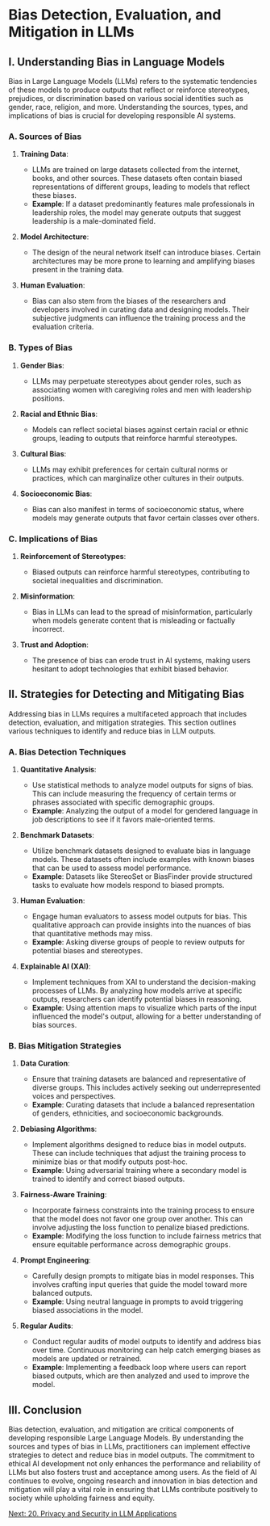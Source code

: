 # Bias Detection, Evaluation, and Mitigation in LLMs

## I. Understanding Bias in Language Models

Bias in Large Language Models (LLMs) refers to the systematic tendencies of these models to produce outputs that reflect or reinforce stereotypes, prejudices, or discrimination based on various social identities such as gender, race, religion, and more. Understanding the sources, types, and implications of bias is crucial for developing responsible AI systems.

### A. Sources of Bias

1. **Training Data**:
   - LLMs are trained on large datasets collected from the internet, books, and other sources. These datasets often contain biased representations of different groups, leading to models that reflect these biases.
   - **Example**: If a dataset predominantly features male professionals in leadership roles, the model may generate outputs that suggest leadership is a male-dominated field.

2. **Model Architecture**:
   - The design of the neural network itself can introduce biases. Certain architectures may be more prone to learning and amplifying biases present in the training data.

3. **Human Evaluation**:
   - Bias can also stem from the biases of the researchers and developers involved in curating data and designing models. Their subjective judgments can influence the training process and the evaluation criteria.

### B. Types of Bias

1. **Gender Bias**:
   - LLMs may perpetuate stereotypes about gender roles, such as associating women with caregiving roles and men with leadership positions.

2. **Racial and Ethnic Bias**:
   - Models can reflect societal biases against certain racial or ethnic groups, leading to outputs that reinforce harmful stereotypes.

3. **Cultural Bias**:
   - LLMs may exhibit preferences for certain cultural norms or practices, which can marginalize other cultures in their outputs.

4. **Socioeconomic Bias**:
   - Bias can also manifest in terms of socioeconomic status, where models may generate outputs that favor certain classes over others.

### C. Implications of Bias

1. **Reinforcement of Stereotypes**:
   - Biased outputs can reinforce harmful stereotypes, contributing to societal inequalities and discrimination.

2. **Misinformation**:
   - Bias in LLMs can lead to the spread of misinformation, particularly when models generate content that is misleading or factually incorrect.

3. **Trust and Adoption**:
   - The presence of bias can erode trust in AI systems, making users hesitant to adopt technologies that exhibit biased behavior.

## II. Strategies for Detecting and Mitigating Bias

Addressing bias in LLMs requires a multifaceted approach that includes detection, evaluation, and mitigation strategies. This section outlines various techniques to identify and reduce bias in LLM outputs.

### A. Bias Detection Techniques

1. **Quantitative Analysis**:
   - Use statistical methods to analyze model outputs for signs of bias. This can include measuring the frequency of certain terms or phrases associated with specific demographic groups.
   - **Example**: Analyzing the output of a model for gendered language in job descriptions to see if it favors male-oriented terms.

2. **Benchmark Datasets**:
   - Utilize benchmark datasets designed to evaluate bias in language models. These datasets often include examples with known biases that can be used to assess model performance.
   - **Example**: Datasets like StereoSet or BiasFinder provide structured tasks to evaluate how models respond to biased prompts.

3. **Human Evaluation**:
   - Engage human evaluators to assess model outputs for bias. This qualitative approach can provide insights into the nuances of bias that quantitative methods may miss.
   - **Example**: Asking diverse groups of people to review outputs for potential biases and stereotypes.

4. **Explainable AI (XAI)**:
   - Implement techniques from XAI to understand the decision-making processes of LLMs. By analyzing how models arrive at specific outputs, researchers can identify potential biases in reasoning.
   - **Example**: Using attention maps to visualize which parts of the input influenced the model's output, allowing for a better understanding of bias sources.

### B. Bias Mitigation Strategies

1. **Data Curation**:
   - Ensure that training datasets are balanced and representative of diverse groups. This includes actively seeking out underrepresented voices and perspectives.
   - **Example**: Curating datasets that include a balanced representation of genders, ethnicities, and socioeconomic backgrounds.

2. **Debiasing Algorithms**:
   - Implement algorithms designed to reduce bias in model outputs. These can include techniques that adjust the training process to minimize bias or that modify outputs post-hoc.
   - **Example**: Using adversarial training where a secondary model is trained to identify and correct biased outputs.

3. **Fairness-Aware Training**:
   - Incorporate fairness constraints into the training process to ensure that the model does not favor one group over another. This can involve adjusting the loss function to penalize biased predictions.
   - **Example**: Modifying the loss function to include fairness metrics that ensure equitable performance across demographic groups.

4. **Prompt Engineering**:
   - Carefully design prompts to mitigate bias in model responses. This involves crafting input queries that guide the model toward more balanced outputs.
   - **Example**: Using neutral language in prompts to avoid triggering biased associations in the model.

5. **Regular Audits**:
   - Conduct regular audits of model outputs to identify and address bias over time. Continuous monitoring can help catch emerging biases as models are updated or retrained.
   - **Example**: Implementing a feedback loop where users can report biased outputs, which are then analyzed and used to improve the model.

## III. Conclusion

Bias detection, evaluation, and mitigation are critical components of developing responsible Large Language Models. By understanding the sources and types of bias in LLMs, practitioners can implement effective strategies to detect and reduce bias in model outputs. The commitment to ethical AI development not only enhances the performance and reliability of LLMs but also fosters trust and acceptance among users. As the field of AI continues to evolve, ongoing research and innovation in bias detection and mitigation will play a vital role in ensuring that LLMs contribute positively to society while upholding fairness and equity.

[Next: 20. Privacy and Security in LLM Applications](./20_privacy_and_security_in_llm_applications.md)